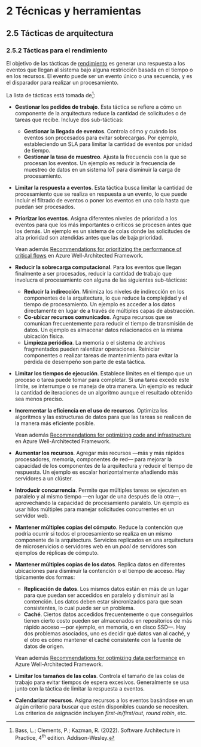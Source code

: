 # 2 Técnicas y herramientas

## 2.5 Tácticas de arquitectura

### 2.5.2 Tácticas para el rendimiento

El objetivo de las tácticas de [rendimiento](/4_Conceptos/4_Rendimiento.md) es
generar una respuesta a los eventos que llegan al sistema bajo alguna
restricción basada en el tiempo o en los recursos. El evento puede ser un evento
único o una secuencia, y es el disparador para realizar un procesamiento.

La lista de tácticas está tomada de[^1]:

[^1]: Bass, L.; Clements, P.; Kazman, R. (2022). Software Architecture in
      Practice, 4<sup>th</sup> edition. Addison-Wesley.

* **Gestionar los pedidos de trabajo**. Esta táctica se refiere a cómo un
  componente de la arquitectura reduce la cantidad de solicitudes o de tareas
  que recibe. Incluye dos sub-tácticas:
  * **Gestionar la llegada de eventos**. Controla cómo y cuándo los eventos son
    procesados para evitar sobrecargas. Por ejemplo, estableciendo un SLA para
    limitar la cantidad de eventos por unidad de tiempo.
  * **Gestionar la tasa de muestreo**. Ajusta la frecuencia con la que se
    procesan los eventos. Un ejemplo es reducir la frecuencia de muestreo de
    datos en un sistema IoT para disminuir la carga de procesamiento.

* **Limitar la respuesta a eventos**. Esta táctica busca limitar la cantidad de
  procesamiento que se realiza en respuesta a un evento, lo que puede incluir el
  filtrado de eventos o poner los eventos en una cola hasta que puedan ser
  procesados.

* **Priorizar los eventos**. Asigna diferentes niveles de prioridad a los
  eventos para que los más importantes o críticos se procesen antes que los
  demás. Un ejemplo es un sistema de colas donde las solicitudes de alta
  prioridad son atendidas antes que las de baja prioridad.

  Vean además [Recommendations for prioritizing the performance of critical
  flows](https://learn.microsoft.com/en-us/azure/well-architected/performance-efficiency/prioritize-critical-flows)
  en Azure Well-Architected Framework.

* **Reducir la sobrecarga computacional**. Para los eventos que llegan
  finalmente a ser procesados, reducir la cantidad de trabajo que involucra el
  procesamiento con alguna de las siguientes sub-tácticas:
  * **Reducir la indirección**. Minimiza los niveles de indirección en los
    componentes de la arquitectura, lo que reduce la complejidad y el tiempo de
    procesamiento. Un ejemplo es acceder a los datos directamente en lugar de a
    través de múltiples capas de abstracción.
  * **Co-ubicar recursos comunicados**. Agrupa recursos que se comunican
    frecuentemente para reducir el tiempo de transmisión de datos. Un ejemplo es
    almacenar datos relacionados en la misma ubicación física.
  * **Limpieza periódica**. La memoria o el sistema de archivos fragmentados
    pueden ralentizar operaciones. Reiniciar componentes o realizar tareas de
    mantenimiento para evitar la pérdida de desempeño son parte de esta táctica.

* **Limitar los tiempos de ejecución**. Establece límites en el tiempo que un
  proceso o tarea puede tomar para completar. Si una tarea excede este límite,
  se interrumpe o se maneja de otra manera. Un ejemplo es reducir la cantidad de
  iteraciones de un algoritmo aunque el resultado obtenido sea menos preciso.

* **Incrementar la eficiencia en el uso de recursos**. Optimiza los algoritmos y
  las estructuras de datos para que las tareas se realicen de la manera más
  eficiente posible.

  Vean además [Recommendations for optimizing code and
  infrastructure](https://learn.microsoft.com/en-us/azure/well-architected/performance-efficiency/optimize-code-infrastructure)
  en Azure Well-Architected Framework.

* **Aumentar los recursos**. Agregar más recursos —más y más rápidos
  procesadores, memoria, componentes de red— para mejorar la capacidad de los
  componentes de la arquitectura y reducir el tiempo de respuesta. Un ejemplo es
  escalar horizontalmente añadiendo más servidores a un clúster.

* **Introducir concurrencia**. Permite que múltiples tareas se ejecuten en
  paralelo y al mismo tiempo —en lugar de una después de la otra—, aprovechando
  la capacidad de procesamiento paralelo. Un ejemplo es usar hilos múltiples
  para manejar solicitudes concurrentes en un servidor web.

* **Mantener múltiples copias del cómputo**. Reduce la contención que podría
  ocurrir si todos el procesamiento se realiza en un mismo componente de la
  arquitectura. Servicios replicados en una arquitectura de microservicios o
  servidores web en un *pool* de servidores son ejemplos de réplicas de cómputo.

* **Mantener múltiples copias de los datos**.
  Replica datos en diferentes ubicaciones para disminuir la contención o el
  tiempo de acceso. Hay típicamente dos formas:
  * **Replicación de datos**. Los mismos datos están en más de un lugar para que
    puedan ser accedidos en paralelo y disminuir así la contención. Los datos
    deben estar sincronizados para que sean consistentes, lo cual puede ser un
    problema.
  * **Caché**. Ciertos datos accedidos frecuentemente o que conseguirlos tienen
    cierto costo pueden ser almacenados en repositorios de más rápido acceso
    —por ejemplo, en memoria, o en disco SSD—. Hay dos problemas asociados, uno
    es decidir qué datos van al caché, y el otro es cómo mantener el caché
    consistente con la fuente de datos de origen.

  Vean además [Recommendations for optimizing data
  performance](https://learn.microsoft.com/en-us/azure/well-architected/performance-efficiency/optimize-data-performance)
  en Azure Well-Architected Framework.

* **Limitar los tamaños de las colas**. Controla el tamaño de las colas de
  trabajo para evitar tiempos de espera excesivos. Generalmente se usa junto
  con la táctica de limitar la respuesta a eventos.

* **Calendarizar recursos**. Asigna recursos a los eventos basándose en un algún
  criterio para buscar que estén disponibles cuando se necesiten. Los criterios
  de asignación incluyen *first-in/first/out*, *round robin*, etc.
